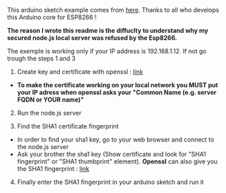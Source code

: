 This arduino sketch example comes from [here](https://github.com/esp8266/Arduino/tree/4897e0006b5b0123a2fa31f67b14a3fff65ce561/libraries/ESP8266WiFi/examples/HTTPSRequest). Thanks to all who develops this Arduino core for ESP8266 !

**The reason I wrote this readme is the diffuclty to understand why my secured node.js local server was refused by the Esp8266.**

The exemple is working only if your IP address is 192.168.1.12. If not go trough the steps 1 and 3

1. Create key and certificate with openssl : [link](http://gghe-informatique.blogspot.fr/2012/01/creer-un-certificat-numerique-ssl-auto.html)

  - **To make the certificate working on your local network you MUST put your IP adress when openssl asks your "Common Name (e.g. server FQDN or YOUR name)"**

2. Run the node.js server


3. Find the SHA1 certificate fingerprint
  - In order to find your sha1 key, go to your web browser and connect to the node.js server
  - Ask your brother the sha1 key (Show certificate and look for "SHA1 fingerprint" or "SHA1 thumbprint" element). **Openssl** can also give you the SHA1 fingerprint : [link](https://knowledge.symantec.com/support/identity-protection-support/index?page=content&id=SO28771&actp=RSS&viewlocale=en_US)
  
4. Finally enter the SHA1 fingerprint in your arduino sketch and run it
